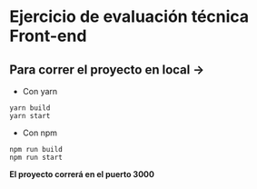 # Ejercicio de evaluación técnica Front-end

## Para correr el proyecto en local ->
- Con yarn
```
yarn build
yarn start
```

- Con npm
```
npm run build
npm run start
```

**El proyecto correrá en el puerto 3000**
